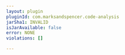 ```yaml
---
layout: plugin
pluginId: com.marksandspencer.code-analysis
jarSha1: INVALID
isJarAvailable: false
error: NONE
violations: []

---
```

